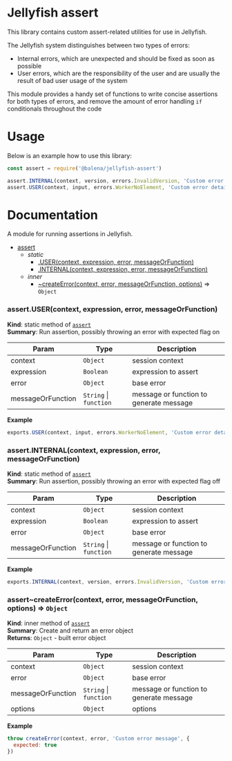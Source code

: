 # Jellyfish assert

This library contains custom assert-related utilities for use in Jellyfish.

The Jellyfish system distinguishes between two types of errors:
- Internal errors, which are unexpected and should be fixed as soon as possible
- User errors, which are the responsibility of the user and are usually the result of bad user usage of the system

This module provides a handy set of functions to write concise assertions for
both types of errors, and remove the amount of error handling `if` conditionals
throughout the code

# Usage

Below is an example how to use this library:

```js
const assert = require('@balena/jellyfish-assert')

assert.INTERNAL(context, version, errors.InvalidVersion, 'Custom error details')
assert.USER(context, input, errors.WorkerNoElement, 'Custom error details')
```

# Documentation

A module for running assertions in Jellyfish.


* [assert](#module_assert)
    * _static_
        * [.USER(context, expression, error, messageOrFunction)](#module_assert.USER)
        * [.INTERNAL(context, expression, error, messageOrFunction)](#module_assert.INTERNAL)
    * _inner_
        * [~createError(context, error, messageOrFunction, options)](#module_assert..createError) ⇒ <code>Object</code>

<a name="module_assert.USER"></a>

### assert.USER(context, expression, error, messageOrFunction)
**Kind**: static method of [<code>assert</code>](#module_assert)  
**Summary**: Run assertion, possibly throwing an error with expected flag on  

| Param | Type | Description |
| --- | --- | --- |
| context | <code>Object</code> | session context |
| expression | <code>Boolean</code> | expression to assert |
| error | <code>Object</code> | base error |
| messageOrFunction | <code>String</code> \| <code>function</code> | message or function to generate message |

**Example**  
```js
exports.USER(context, input, errors.WorkerNoElement, 'Custom error details')
```
<a name="module_assert.INTERNAL"></a>

### assert.INTERNAL(context, expression, error, messageOrFunction)
**Kind**: static method of [<code>assert</code>](#module_assert)  
**Summary**: Run assertion, possibly throwing an error with expected flag off  

| Param | Type | Description |
| --- | --- | --- |
| context | <code>Object</code> | session context |
| expression | <code>Boolean</code> | expression to assert |
| error | <code>Object</code> | base error |
| messageOrFunction | <code>String</code> \| <code>function</code> | message or function to generate message |

**Example**  
```js
exports.INTERNAL(context, version, errors.InvalidVersion, 'Custom error details')
```
<a name="module_assert..createError"></a>

### assert~createError(context, error, messageOrFunction, options) ⇒ <code>Object</code>
**Kind**: inner method of [<code>assert</code>](#module_assert)  
**Summary**: Create and return an error object  
**Returns**: <code>Object</code> - built error object  

| Param | Type | Description |
| --- | --- | --- |
| context | <code>Object</code> | session context |
| error | <code>Object</code> | base error |
| messageOrFunction | <code>String</code> \| <code>function</code> | message or function to generate message |
| options | <code>Object</code> | options |

**Example**  
```js
throw createError(context, error, 'Custom error message', {
  expected: true
})
```
